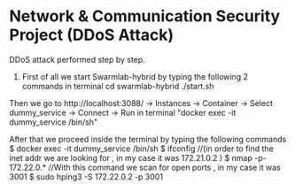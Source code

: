 # Network & Communication Security Project (DDoS Attack)

DDoS attack performed step by step.

1) First of all we start Swarmlab-hybrid by typing the following 2 commands in terminal
cd swarmlab-hybrid
./start.sh

Then we go to http://localhost:3088/ -> Instances -> Container -> Select dummy_service -> Connect -> Run in terminal "docker exec -it dummy_service /bin/sh"

After that we proceed inside the terminal by typing the following commands
$ docker exec -it dummy_service /bin/sh
$ ifconfig //(in order to find the inet addr we are looking for , in my case it was 172.21.0.2 )
$ nmap -p- 172.22.0.* //With this command we scan for open ports , in my case it was 3001
$ sudo hping3 -S 172.22.0.2 -p 3001

